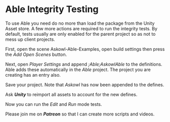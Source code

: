 # Able Integrity Testing

To use Able you need do no more than load the package from the Unity Asset store. A few more actions are required to run the integrity tests. By default, tests usually are only enabled for the parent project so as not to mess up client projects.

First, open the scene Askowl-Able-Examples, open build settings then press the *Add Open Scenes* button.

Next, open *Player Settings* and append *;Able;AskowlAble* to the definitions. Able adds these automatically in the *Able* project. The project you are creating has an entry also.

Save your project. Note that *Askowl* has now been appended to the defines.

Ask ***Unity*** to reimport all assets to account for the new defines.

Now you can run the *Edit* and *Run* mode tests.

Please join me on ***Patreon*** so that I can create more scripts and videos.